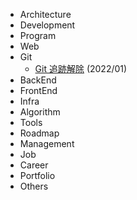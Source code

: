 - Architecture
- Development
- Program
- Web
- Git
  - [Git 追跡解除](https://symthy.hatenablog.com/entry/2022/01/23/194009) (2022/01)
- BackEnd
- FrontEnd
- Infra
- Algorithm
- Tools
- Roadmap
- Management
- Job
- Career
- Portfolio
- Others